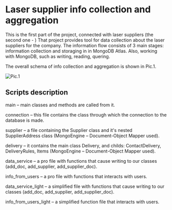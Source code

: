 # Laser supplier info collection and aggregation 

This is the first part of the project, connected with laser suppliers (the second one - )
That project provides tool for data collection about the laser suppliers for the company.
The information flow consists of 3 main stages: information collection and storaging in in MongoDB Atlas. 
Also, working with MongoDB, such as writing, reading, quering.

The overall schema of info collection and aggregation is shown in Pic.1.

![Pic.1](https://user-images.githubusercontent.com/56595596/144017661-653a4d20-76b4-47a4-b415-aff71ca995ee.png)

## Scripts description
main – main classes and methods are called from it.

connection – this file contains the class through which the connection to the database is made.

supplier – a file containing the Supplier class and it's nested SupplierAddress class (MongoEngine – Document-Object Mapper used).

delivery – it contains the main class Delivery, and childs: ContactDelivery, DeliveryRules, Items (MongoEngine – Document-Object Mapper used).

data_service – a pro file with functions that cause writing to our classes (add_doc, add_supplier, add_supplier_doc).

info_from_users – a pro file with functions that interacts with users.

data_service_light – a simplified file with functions that cause writing to our classes (add_doc, add_supplier, add_supplier_doc).

info_from_users_light – a simplified function file that interacts with users.



